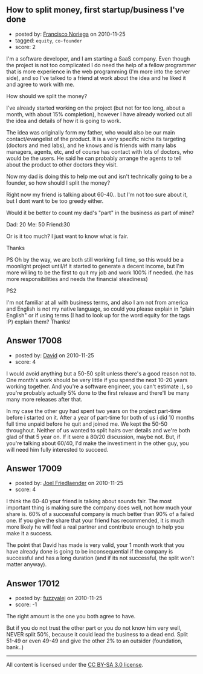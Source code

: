 ## How to split money, first startup/business I've done

- posted by: [Francisco Noriega](https://stackexchange.com/users/-1/4646-francisco-noriega) on 2010-11-25
- tagged: `equity`, `co-founder`
- score: 2

I'm a software developer, and I am starting a SaaS company. Even though the project is not too complicated I do need the help of a fellow programmer that is more experience in the web programming (I'm more into the server side), and so I've talked to a friend at work about the idea and he liked it and agree to work with me.

How should we split the money?



I've already started working on the project (but not for too long, about a month, with about 15% completion), however I have already worked out all the idea and details of how it is going to work.

The idea was originally form my father, who would also be our main contact/evangelist of the product. It is a very specific niche its targeting (doctors and med labs), and he knows and is friends with many labs managers, agents, etc, and of course has contact with lots of doctors, who would be the users. He said he can probably arrange the agents to tell about the product to other doctors they visit.

Now my dad is doing this to help me out and isn't technically going to be a founder, so how should I split the money?

Right now my friend is talking about 60-40.. but I'm not too sure about it, but I dont want to be too greedy either.

Would it be better to count my dad's "part" in the business as part of mine? 

Dad: 20
Me: 50
Friend:30

Or is it too much? I just want to know what is fair.

Thanks


PS
Oh by the way, we are both still working full time, so this would be a moonlight project until/if it started to generate a decent income, but I'm more willing to be the first to quit my job and work 100% if needed. (he has more responsibilities and needs the financial steadiness)

PS2

I'm not familiar at all with business terms, and also I am not from america and English is not my native language, so could you please explain in "plain English" or if using terms (I had to look up for the word equity for the tags :P) explain them? Thanks! 


## Answer 17008

- posted by: [David](https://stackexchange.com/users/-1/5460-david) on 2010-11-25
- score: 4

I would avoid anything but a 50-50 split unless there's a good reason not to. One month's work should be very little if you spend the next 10-20 years working together. And you're a software engineer, you can't estimate :), so you're probably actually 5% done to the first release and there'll be many many more releases after that.

In my case the other guy had spent two years on the project part-time before i started on it. After a year of part-time for both of us i did 10 months full time unpaid before he quit and joined me. We kept the 50-50 throughout. Neither of us wanted to split hairs over details and we're both glad of that 5 year on. If it were a 80/20 discussion, maybe not. But, if you're talking about 60/40, I'd make the investiment in the other guy, you will need him fully interested to succeed.


## Answer 17009

- posted by: [Joel Friedlaender](https://stackexchange.com/users/-1/5543-joel-friedlaender) on 2010-11-25
- score: 4

I think the 60-40 your friend is talking about sounds fair.  The most important thing is making sure the company does well, not how much your share is.  60% of a successful company is much better than 90% of a failed one.  If you give the share that your friend has recommended, it is much more likely he will feel a real partner and contribute enough to help you make it a success.

The point that David has made is very valid, your 1 month work that you have already done is going to be inconsequential if the company is successful and has a long duration (and if its not successful, the split won't matter anyway).


## Answer 17012

- posted by: [fuzzyalej](https://stackexchange.com/users/-1/5545-fuzzyalej) on 2010-11-25
- score: -1

The right amount is the one you both agree to have.

But if you do not trust the other part or you do not know him very well, NEVER split 50%, because it could lead the business to a dead end. Split 51-49 or even 49-49 and give the other 2% to an outsider (foundation, bank..)



---

All content is licensed under the [CC BY-SA 3.0 license](https://creativecommons.org/licenses/by-sa/3.0/).

